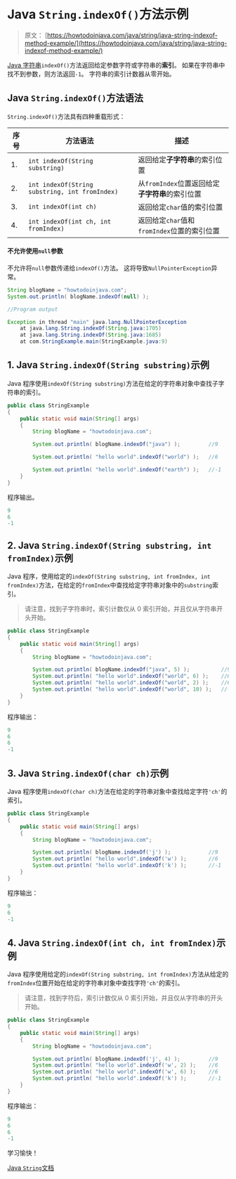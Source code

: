# Java `String.indexOf()`方法示例

> 原文： [https://howtodoinjava.com/java/string/java-string-indexof-method-example/](https://howtodoinjava.com/java/string/java-string-indexof-method-example/)

[Java 字符串](https://howtodoinjava.com/java-string/)`indexOf()`方法返回给定参数字符或字符串的**索引**。 如果在字符串中找不到参数，则方法返回`-1`。 字符串的索引计数器从零开始。

## Java `String.indexOf()`方法语法

`String.indexOf()`方法具有四种重载形式：

| 序号 | 方法语法 | 描述 |
| --- | --- | --- |
| 1. | `int indexOf(String substring)` | 返回给定**子字符串**的索引位置 |
| 2. | `int indexOf(String substring, int fromIndex)` | 从`fromIndex`位置返回给定**子字符串**的索引位置 |
| 3. | `int indexOf(int ch)` | 返回给定`char`值的索引位置 |
| 4. | `int indexOf(int ch, int fromIndex)` | 返回给定`char`值和`fromIndex`位置的索引位置 |

#### 不允许使用`null`参数

不允许将`null`参数传递给`indexOf()`方法。 这将导致`NullPointerException`异常。

```java
String blogName = "howtodoinjava.com";
System.out.println( blogName.indexOf(null) );

//Program output

Exception in thread "main" java.lang.NullPointerException
	at java.lang.String.indexOf(String.java:1705)
	at java.lang.String.indexOf(String.java:1685)
	at com.StringExample.main(StringExample.java:9)

```

## 1\. Java `String.indexOf(String substring)`示例

Java 程序使用`indexOf(String substring)`方法在给定的字符串对象中查找子字符串的索引。

```java
public class StringExample 
{
    public static void main(String[] args) 
    {
        String blogName = "howtodoinjava.com";

        System.out.println( blogName.indexOf("java") );			//9

        System.out.println( "hello world".indexOf("world") );	//6

        System.out.println( "hello world".indexOf("earth") );	//-1
    }
}

```

程序输出。

```java
9
6
-1

```

## 2\. Java `String.indexOf(String substring, int fromIndex)`示例

Java 程序，使用给定的`indexOf(String substring, int fromIndex, int fromIndex)`方法，在给定的`fromIndex`中查找给定字符串对象中的`substring`索引。

> 请注意，找到子字符串时，索引计数仅从 0 索引开始，并且仅从字符串开头开始。

```java
public class StringExample 
{
    public static void main(String[] args) 
    {
        String blogName = "howtodoinjava.com";

        System.out.println( blogName.indexOf("java", 5) );			//9
        System.out.println( "hello world".indexOf("world", 6) );	//6
        System.out.println( "hello world".indexOf("world", 2) );	//6
        System.out.println( "hello world".indexOf("world", 10) );	//-1
    }
}

```

程序输出：

```java
9
6
6
-1

```

## 3\. Java `String.indexOf(char ch)`示例

Java 程序使用`indexOf(char ch)`方法在给定的字符串对象中查找给定字符`'ch'`的索引。

```java
public class StringExample 
{
    public static void main(String[] args) 
    {
        String blogName = "howtodoinjava.com";

        System.out.println( blogName.indexOf('j') );            //9
        System.out.println( "hello world".indexOf('w') );       //6
        System.out.println( "hello world".indexOf('k') );       //-1
    }
}

```

程序输出：

```java
9
6
-1

```

## 4\. Java `String.indexOf(int ch, int fromIndex)`示例

Java 程序使用给定的`indexOf(String substring, int fromIndex)`方法从给定的`fromIndex`位置开始在给定的字符串对象中查找字符`'ch'`的索引。

> 请注意，找到字符后，索引计数仅从 0 索引开始，并且仅从字符串的开头开始。

```java
public class StringExample 
{
    public static void main(String[] args) 
    {
        String blogName = "howtodoinjava.com";

        System.out.println( blogName.indexOf('j', 4) );         //9
        System.out.println( "hello world".indexOf('w', 2) );    //6
        System.out.println( "hello world".indexOf('w', 6) );    //6
        System.out.println( "hello world".indexOf('k') );       //-1
    }
}

```

程序输出：

```java
9
6
6
-1

```

学习愉快！

[Java `String`文档](https://docs.oracle.com/javase/10/docs/api/java/lang/String.html)
